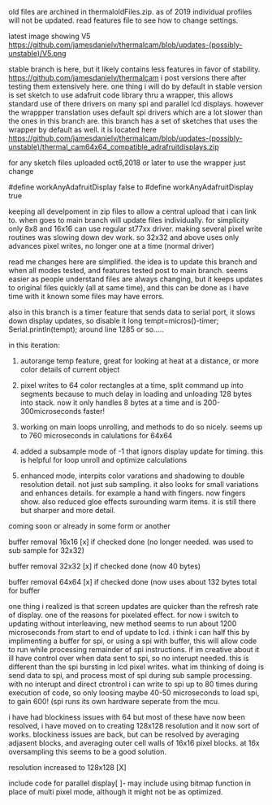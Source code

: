 old files are archined in thermaloldFiles.zip. as of 2019 individual profiles will not be updated. read features file to see how to change settings.

latest image showing V5 https://github.com/jamesdanielv/thermalcam/blob/updates-(possibly-unstable)/V5.png


stable branch is here, but it likely contains less features in favor of stability. https://github.com/jamesdanielv/thermalcam i post versions there after testing them extensively here. one thing i will do by default in stable version is set sketch to use adafruit code library thru a wrapper, this allows standard use of there drivers on many spi and parallel lcd displays. however the wrappper translation uses default spi drivers which are a lot slower than the ones in this branch are. this branch has a set of sketches that uses the wrapper by default as well. it is located here https://github.com/jamesdanielv/thermalcam/blob/updates-(possibly-unstable)/thermal_cam64x64_compatible_adrafruitdisplays.zip

for any sketch files uploaded oct6,2018 or later to use the wrapper just change

#define workAnyAdafruitDisplay false
to #define workAnyAdafruitDisplay true

keeping all develpoment in zip files to allow a central upload that i can link to. when goes to main branch will update files individually. for simplicity only 8x8 and 16x16 can use regular st77xx driver. making several pixel write routines was slowing down dev work. so 32x32 and above uses only advances pixel writes, no longer one at a time (normal driver) 

read me changes here are simplified. the idea is to update this branch and when all modes tested, and features tested post to main branch. seems easier as people understand files are always changing, but it keeps updates to original files quickly (all at same time), and this can be done as i have time with it known some files may have errors.


also in this branch is a timer feature that sends data to serial port, it slows down display updates, so disable it
long tempt=micros()-timer;
Serial.println(tempt);
around line 1285 or so.....



in this iteration:

1) autorange temp feature, great for looking at heat at a distance, or more color details of current object
2) pixel writes to 64 color rectangles at a time, split command up into segments because to much delay in loading and unloading 128 bytes into stack. now it only handles 8 bytes at a time and is 200-300microseconds faster!

3) working on main loops unrolling, and methods to do so nicely. seems up to 760 microseconds in calulations for 64x64

4) added a subsample mode of -1 that ignors display update for timing. this is helpful for loop unroll and optimize calculations
5) enhanced mode, interpits color varations and shadowing to double resolution detail. not just sub sampling.
it also looks for small variations and enhances details. for example a hand with fingers. now fingers show. also reduced gloe effects surounding warm items. it is still there but sharper and more detail.

coming soon or already in some form or another

buffer removal 16x16 [x] if checked done (no longer needed. was used to sub sample for 32x32)

buffer removal 32x32 [x] if checked done (now 40 bytes)

buffer removal 64x64 [x] if checked done (now uses about 132 bytes total for buffer

one thing i realized is that screen updates are quicker than the refresh rate of display. one of the reasons for pixelated effect. for now i switch to updating without interleaving, new method seems to run about 1200 microseconds from start to end of update to lcd. i think i can half this by implimenting a buffer for spi, or using a spi with buffer, this will allow code to run while processing remainder of spi instructions. if im creative about it ill have control over when data sent to spi, so no interupt needed. this is different than the spi bursting in lcd pixel writes. what im thinking of doing is send data to spi, and process most of spi during sub sample processing. with no interupt and direct ctrontrol i can write to spi up to 80 times during execution of code, so only loosing maybe 40-50 microseconds to load spi, to gain 600! (spi runs its own hardware seperate from the mcu.

i have had blockiness issues with 64 but most of these have now been resolved, i have moved on to creating 128x128 resolution and it now sort of works. blockiness issues are back, but can be resolved by averaging adjasent blocks, and averaging outer cell walls of 16x16 pixel blocks. at 16x oversampling this seems to be a good solution.

resolution increased to 128x128 [X]

include code for parallel display[ ]- may include using bitmap function in place of multi pixel mode, although it might not be as optimized.



